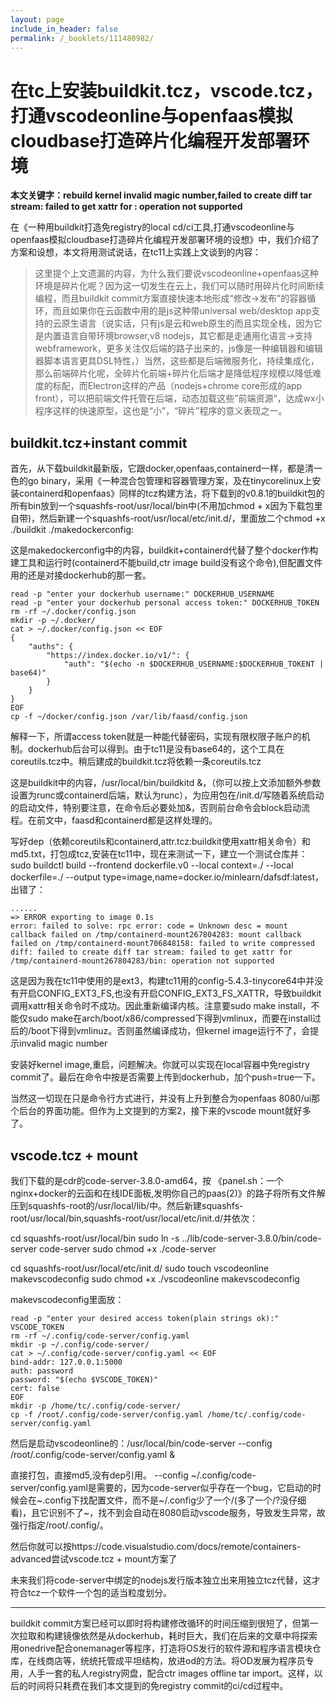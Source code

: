 ```yaml
---
layout: page
include_in_header: false
permalink: /_booklets/111480982/
---
```

在tc上安装buildkit.tcz，vscode.tcz，打通vscodeonline与openfaas模拟cloudbase打造碎片化编程开发部署环境
======

__本文关键字：rebuild kernel invalid magic number,failed to create diff tar stream: failed to get xattr for : operation not supported__

在《一种用buildkit打造免registry的local cd/ci工具,打通vscodeonline与openfaas模拟cloudbase打造碎片化编程开发部署环境的设想》中，我们介绍了方案和设想，本文将用测试说话，在tc11上实践上文谈到的内容：

> 这里提个上文遗漏的内容，为什么我们要说vscodeonline+openfaas这种环境是碎片化呢？因为这一切发生在云上，我们可以随时用碎片化时间断续编程，而且buildkit commit方案直接快速本地形成“修改->发布”的容器循环，而且如果你在云函数中用的是js这种带universal web/desktop app支持的云原生语言（说实话，只有js是云和web原生的而且实现全栈，因为它是内置语言自带环境browser,v8 nodejs，其它都是走通用化语言->支持webframework，更多关注仅后端的路子出来的，js像是一种编辑器和编辑器脚本语言更具DSL特性，）当然，这些都是后端微服务化，持续集成化，那么前端碎片化呢，全碎片化前端+碎片化后端才是降低程序规模以降低难度的标配，而Electron这样的产品（nodejs+chrome core形成的app front），可以把前端文件托管在后端，动态加载这些”前端资源“，达成wx小程序这样的快速原型，这也是“小”，“碎片”程序的意义表现之一。

buildkit.tcz+instant commit
-----

首先，从下载buildkit最新版，它跟docker,openfaas,containerd一样，都是清一色的go binary，采用《一种混合包管理和容器管理方案，及在tinycorelinux上安装containerd和openfaas》同样的tcz构建方法，将下载到的v0.8.1的buildkit包的所有bin放到一个squashfs-root/usr/local/bin中(不用加chmod + x因为下载包里自带)，然后新建一个squashfs-root/usr/local/etc/init.d/，里面放二个chmod +x ./buildkit ./makedockerconfig:

这是makedockerconfig中的内容，buildkit+containerd代替了整个docker作构建工具和运行时(containerd不能build,ctr image build没有这个命令),但配置文件用的还是对接dockerhub的那一套。

```
read -p "enter your dockerhub username:" DOCKERHUB_USERNAME
read -p "enter your dockerhub personal access token:" DOCKERHUB_TOKEN
rm -rf ~/.docker/config.json
mkdir -p ~/.docker/
cat > ~/.docker/config.json << EOF
{
    "auths": {
        "https://index.docker.io/v1/": {
            "auth": "$(echo -n $DOCKERHUB_USERNAME:$DOCKERHUB_TOKENT | base64)"
        }
    }
}
EOF
cp -f ~/docker/config.json /var/lib/faasd/config.json
```

解释一下，所谓access token就是一种能代替密码，实现有限权限子账户的机制。dockerhub后台可以得到。由于tc11是没有base64的，这个工具在coreutils.tcz中。稍后建成的buildkit.tcz将依赖一条coreutils.tcz

这是buildkit中的内容，/usr/local/bin/buildkitd &，（你可以按上文添加额外参数设置为runc或containerd后端，默认为runc），为应用包在/init.d/写随着系统启动的启动文件，特别要注意，在命令后必要处加&，否则前台命令会block启动流程。在前文中，faasd和containerd都是这样处理的。

写好dep（依赖coreutils和containerd,attr.tcz:buildkit使用xattr相关命令）和md5.txt，打包成tcz,安装在tc11中，现在来测试一下，建立一个测试仓库并：sudo buildctl build --frontend dockerfile.v0 --local context=./ --local dockerfile=./ --output type=image,name=docker.io/minlearn/dafsdf:latest，出错了：

```
......
=> ERROR exporting to image 0.1s
error: failed to solve: rpc error: code = Unknown desc = mount callback failed on /tmp/containerd-mount267804283: mount callback failed on /tmp/containerd-mount706848158: failed to write compressed diff: failed to create diff tar stream: failed to get xattr for /tmp/containerd-mount267804283/bin: operation not supported
```

这是因为我在tc11中使用的是ext3，构建tc11用的config-5.4.3-tinycore64中并没有开启CONFIG_EXT3_FS,也没有开启CONFIG_EXT3_FS_XATTR，导致buildkit调用xattr相关命令时不成功。因此重新编译内核。注意要sudo make install，不能仅sudo make在arch/boot/x86/compressed下得到vmlinux，而要在install过后的/boot下得到vmlinuz。否则虽然编译成功，但kernel image运行不了，会提示invalid magic number

安装好kernel image,重启，问题解决。你就可以实现在local容器中免registry commit了。最后在命令中按是否需要上传到dockerhub，加个push=true一下。

当然这一切现在只是命令行方式进行，并没有上升到整合为openfaas 8080/ui那个后台的界面功能。但作为上文提到的方案2，接下来的vscode mount就好多了。

vscode.tcz + mount
------

我们下载的是cdr的code-server-3.8.0-amd64，按 《panel.sh：一个nginx+docker的云函和在线IDE面板,发明你自己的paas(2)》的路子将所有文件解压到squashfs-root的/usr/local/lib/中。然后新建squashfs-root/usr/local/bin,squashfs-root/usr/local/etc/init.d/并依次：

cd squashfs-root/usr/local/bin
sudo ln -s ../lib/code-server-3.8.0/bin/code-server code-server
sudo chmod +x ./code-server

cd squashfs-root/usr/local/etc/init.d/
sudo touch vscodeonline makevscodeconfig
sudo chmod +x ./vscodeonline makevscodeconfig

makevscodeconfig里面放：

```
read -p "enter your desired access token(plain strings ok):" VSCODE_TOKEN
rm -rf ~/.config/code-server/config.yaml
mkdir -p ~/.config/code-server/
cat > ~/.config/code-server/config.yaml << EOF
bind-addr: 127.0.0.1:5000
auth: password
password: "$(echo $VSCODE_TOKEN)"
cert: false
EOF
mkdir -p /home/tc/.config/code-server/
cp -f /root/.config/code-server/config.yaml /home/tc/.config/code-server/config.yaml
```

然后是启动vscodeonline的：/usr/local/bin/code-server --config /root/.config/code-server/config.yaml &

直接打包，直接md5,没有dep引用。
--config ~/.config/code-server/config.yaml是需要的，因为code-server似乎存在一个bug，它启动的时候会在~.config下找配置文件，而不是~/.config少了一个/(多了一个/?没仔细看)，且它识别不了~，找不到会自动在8080启动vscode服务，导致发生异常，故强行指定/root/.config/。

然后你就可以按https://code.visualstudio.com/docs/remote/containers-advanced尝试vscode.tcz + mount方案了

未来我们将code-server中绑定的nodejs发行版本独立出来用独立tcz代替，这才符合tcz一个软件一个包的适当粒度划分。

-----

buildkit commit方案已经可以即时将构建修改循环的时间压缩到很短了，但第一次拉取和构建镜像依然是从dockerhub，耗时巨大，我们在后来的文章中将探索用onedrive配合onemanager等程序，打造将OS发行的软件源和程序语言模块仓库，在线商店等，统统托管成平坦结构，放进od的方法。将OD发展为程序员专用，人手一套的私人registry网盘，配合ctr images offline tar import。这样，以后的时间将只耗费在我们本文提到的免registry commit的ci/cd过程中。



